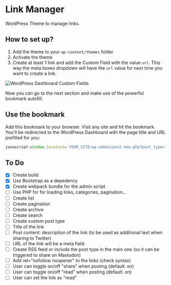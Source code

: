 # Link Manager

WordPress Theme to manage links.

## How to set up?

1. Add the theme to your `wp-content/themes` folder
2. Activate the theme
3. Create at least 1 link and add the Custom Field with the value `url`. This way the meta boxes dropdown will have the `url` value for next time you want to create a link.

![WordPress Dashboard Custom Fields](https://cldup.com/G3NQCsUPd5.png)

Now you can go to the next section and make use of the powerful bookmark autofill.

## Use the bookmark

Add this bookmark to your browser. Visit any site and hit the bookmark. You'll be redirected to the WordPress Dashboard with the page title and URL prefilled for you:

```javascript
javascript:window.location=`YOUR_SITE/wp-admin/post-new.php?post_type=link&title=${encodeURIComponent(document.title)}&url=${encodeURIComponent(window.location.href)}`
```

## To Do

- [x] Create build
- [x] Use Bootstrap as a depedency
- [x] Create webpack bundle for the admin script
- [ ] Use PHP for for loading links, categories, pagination...
- [ ] Create list
- [ ] Create pagination
- [ ] Create archive
- [ ] Create search
- [ ] Create custom post type
- [ ] Title of the link
- [ ] Post content: description of the link (to be used as additional text when sharing to Twitter)
- [ ] URL of the link will be a meta field.
- [ ] Create RSS feed or include the post type in the main one (so it can be triggered to share on Mastodon)
- [ ] Add rel="nofollow noopener" to the links (check syntax)
- [ ] User can toggle on/off "share" when posting (default: on)
- [ ] User can toggle on/off "read" when posting (default: on)
- [ ] User can set the link as "read"
